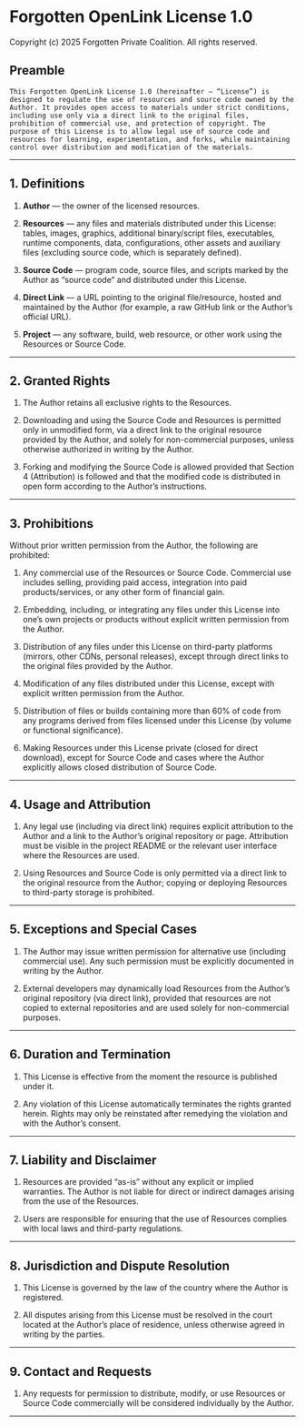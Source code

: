 # Forgotten OpenLink License 1.0
Copyright (c) 2025 Forgotten Private Coalition. All rights reserved.

## Preamble
```
This Forgotten OpenLink License 1.0 (hereinafter — “License”) is designed to regulate the use of resources and source code owned by the Author. It provides open access to materials under strict conditions, including use only via a direct link to the original files, prohibition of commercial use, and protection of copyright. The purpose of this License is to allow legal use of source code and resources for learning, experimentation, and forks, while maintaining control over distribution and modification of the materials.
```
---

## 1. Definitions
 1. **Author** — the owner of the licensed resources.
 
 2. **Resources** — any files and materials distributed under this License: tables, images, graphics, additional binary/script files, executables, runtime components, data, configurations, other assets and auxiliary files (excluding source code, which is separately defined).

 3. **Source Code** — program code, source files, and scripts marked by the Author as “source code” and distributed under this License.

 4. **Direct Link** — a URL pointing to the original file/resource, hosted and maintained by the Author (for example, a raw GitHub link or the Author’s official URL).

 5. **Project** — any software, build, web resource, or other work using the Resources or Source Code.

---

## 2. Granted Rights
 1. The Author retains all exclusive rights to the Resources.
 
 2. Downloading and using the Source Code and Resources is permitted only in unmodified form, via a direct link to the original resource provided by the Author, and solely for non-commercial purposes, unless otherwise authorized in writing by the Author.
 
 3. Forking and modifying the Source Code is allowed provided that Section 4 (Attribution) is followed and that the modified code is distributed in open form according to the Author’s instructions.

---

## 3. Prohibitions
Without prior written permission from the Author, the following are prohibited:
 1. Any commercial use of the Resources or Source Code. Commercial use includes selling, providing paid access, integration into paid products/services, or any other form of financial gain.
 
 2. Embedding, including, or integrating any files under this License into one’s own projects or products without explicit written permission from the Author.
 
 3. Distribution of any files under this License on third-party platforms (mirrors, other CDNs, personal releases), except through direct links to the original files provided by the Author.
 4. Modification of any files distributed under this License, except with explicit written permission from the Author.
 
 5. Distribution of files or builds containing more than 60% of code from any programs derived from files licensed under this License (by volume or functional significance).
 
 6. Making Resources under this License private (closed for direct download), except for Source Code and cases where the Author explicitly allows closed distribution of Source Code.

---

## 4. Usage and Attribution
 1. Any legal use (including via direct link) requires explicit attribution to the Author and a link to the Author’s original repository or page. Attribution must be visible in the project README or the relevant user interface where the Resources are used.
 
 2. Using Resources and Source Code is only permitted via a direct link to the original resource from the Author; copying or deploying Resources to third-party storage is prohibited.

---

## 5. Exceptions and Special Cases
 1. The Author may issue written permission for alternative use (including commercial use). Any such permission must be explicitly documented in writing by the Author.
 
 2. External developers may dynamically load Resources from the Author’s original repository (via direct link), provided that resources are not copied to external repositories and are used solely for non-commercial purposes.

---

## 6. Duration and Termination
 1. This License is effective from the moment the resource is published under it.
 
 2. Any violation of this License automatically terminates the rights granted herein. Rights may only be reinstated after remedying the violation and with the Author’s consent.

---

## 7. Liability and Disclaimer
 1. Resources are provided “as-is” without any explicit or implied warranties. The Author is not liable for direct or indirect damages arising from the use of the Resources.
 
 2. Users are responsible for ensuring that the use of Resources complies with local laws and third-party regulations.

---

## 8. Jurisdiction and Dispute Resolution
 1. This License is governed by the law of the country where the Author is registered.
 
 2. All disputes arising from this License must be resolved in the court located at the Author’s place of residence, unless otherwise agreed in writing by the parties.

---

## 9. Contact and Requests
 1. Any requests for permission to distribute, modify, or use Resources or Source Code commercially will be considered individually by the Author.

---
